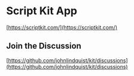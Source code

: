 # Script Kit App

[https://scriptkit.com/](https://scriptkit.com/)

## Join the Discussion 

[https://github.com/johnlindquist/kit/discussions](https://github.com/johnlindquist/kit/discussions)
